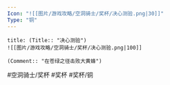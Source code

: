```yaml
---
Icon: "![[图片/游戏攻略/空洞骑士/奖杯/决心测验.png|30]]"
Type: "铜"
---
```

```ad-common-bronze-trophy
title: (Title:: "决心测验")
![[图片/游戏攻略/空洞骑士/奖杯/决心测验.png|100]]

(Comment:: "在苍绿之径击败大黄蜂")
```

#空洞骑士/奖杯 #奖杯 #奖杯/铜
